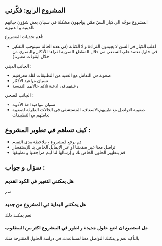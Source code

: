 ##  المشروع الرابع:  فكّرني 


 المشروع موجّه الى كبار السنّ ممّن يواجهون مشكلة في نسيان بعض شؤون حياتهم الدينية و الدنيوية.

أهم تحديات المشروع: 
- اغلب الكبار في السن لا يجيدون القراءة و لا الكتابة (في هذه الحالة سيتوجب التفكير في حلول تعتمد على السمعي من خلال المقاطع الصوتية لقراءة الأذكار و البصري من خلال ايقونات معبرة )

الجانب الديني :

- صعوبة في التعامل مع العديد من التطبيقات لقلة معرفتهم 
- نسيان مواعيد الأذكار 
- رغبتهم في ادعية تلائم حالاتهم النفسية

الجانب الصحي :

- نسيان مواعيد اخذ الأدوية 
- صعوبة التواصل مع طبيبهم،الاسعاف، المستشفى في الحالات الطارئة لصعوبة تعاملهم مع التطبيقات 



## كيف تساهم في تطوير المشروع : 
- قم برفع المشروع و ملاحظة مدى التقدم 
- تواصل معنا عبر صفحتنا او عبر الايمايل الخاص بنا للإستفسار  
- قم بتطوير الحلول الخاص بك و إرسالها لنا ليتم مراجعتها و تطبيقها 
## سؤال و جواب : 

### هل يمكنني التغيير في الكود القديم 
نعم 
### هل يمكنني البداية في المشروع من جديد
نعم يمكنك ذلك 
### هل استطيع ان اضع حلول جديدة و اطور في المشروع اكثر من المطلوب 
بالتأكيد نعم و يمكنك التواصل معنا لمساعدتك في دراسة الحلول المقترحة منك 
